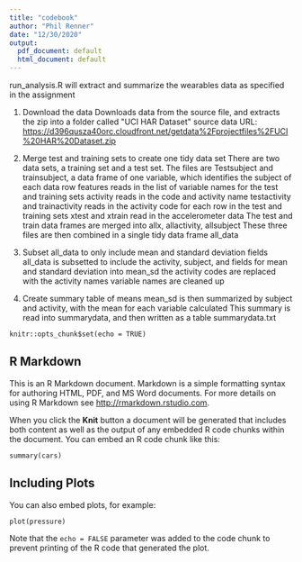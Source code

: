 ```yaml
---
title: "codebook"
author: "Phil Renner"
date: "12/30/2020"
output:
  pdf_document: default
  html_document: default
---
```


run_analysis.R will extract and summarize the wearables data as specified in the assignment

1. Download the data
Downloads data from the source file, and extracts the zip into a folder called "UCI HAR Dataset"
source data URL: https://d396qusza40orc.cloudfront.net/getdata%2Fprojectfiles%2FUCI%20HAR%20Dataset.zip

2. Merge test and training sets to create one tidy data set
There are two data sets, a training set and a test set. The files are
Testsubject and trainsubject, a data frame of one variable, which identifies the subject of each data row
features reads in the list of variable names for the test and training sets
activity reads in the code and activity name
testactivity and trainactivity reads in the activity code for each row in the test and training sets
xtest and xtrain read in the accelerometer data
The test and train data frames are merged into allx, allactivity, allsubject
These three files are then combined in a single tidy data frame all_data

3. Subset all_data to only include mean and standard deviation fields
all_data is subsetted to include the activity, subject, and fields for mean and standard deviation into mean_sd
the activity codes are replaced with the activity names
variable names are cleaned up

4. Create summary table of means
mean_sd is then summarized by subject and activity, with the mean for each variable calculated
This summary is read into summarydata, and then written as a table summarydata.txt












```{r setup, include=FALSE}
knitr::opts_chunk$set(echo = TRUE)
```

## R Markdown

This is an R Markdown document. Markdown is a simple formatting syntax for authoring HTML, PDF, and MS Word documents. For more details on using R Markdown see <http://rmarkdown.rstudio.com>.

When you click the **Knit** button a document will be generated that includes both content as well as the output of any embedded R code chunks within the document. You can embed an R code chunk like this:

```{r cars}
summary(cars)
```

## Including Plots

You can also embed plots, for example:

```{r pressure, echo=FALSE}
plot(pressure)
```

Note that the `echo = FALSE` parameter was added to the code chunk to prevent printing of the R code that generated the plot.
